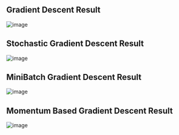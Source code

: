 ## Gradient Descent Result
![image](https://user-images.githubusercontent.com/89338633/158051179-6679da73-4f79-483f-90f3-91ce9595629a.png)

## Stochastic Gradient Descent Result
![image](https://user-images.githubusercontent.com/89338633/158051249-a82c9cdb-736a-4a6e-acc8-33c5e15a4eb6.png)

## MiniBatch Gradient Descent Result
![image](https://user-images.githubusercontent.com/89338633/158051258-7ec8f5bb-c789-4366-b06f-ac5433b7c630.png)

## Momentum Based Gradient Descent Result
![image](https://user-images.githubusercontent.com/89338633/158051273-39e0bfb5-9f2c-4007-9b57-ede4a8d1007e.png)
